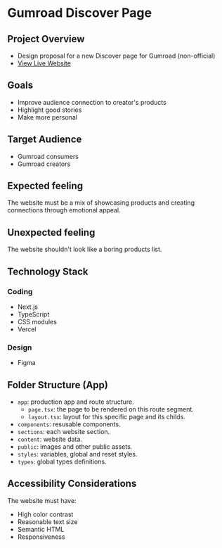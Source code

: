 # Gumroad Discover Page

## Project Overview

- Design proposal for a new Discover page for Gumroad (non-official) 
- [View Live Website](https://gumroad-discover.vercel.app/)

## Goals

- Improve audience connection to creator's products 
- Highlight good stories
- Make more personal

## Target Audience

- Gumroad consumers
- Gumroad creators

## Expected feeling

The website must be a mix of showcasing products and creating connections through emotional appeal. 

## Unexpected feeling

The website shouldn't look like a boring products list.

## Technology Stack

### Coding

- Next.js
- TypeScript
- CSS modules
- Vercel

### Design

- Figma

## Folder Structure (App)

- `app`: production app and route structure.
    - `page.tsx`: the page to be rendered on this route segment.
    - `layout.tsx`: layout for this specific page and its childs.
- `components`: resusable components.
- `sections`: each website section.
- `content`: website data.
- `public`: images and other public assets.
- `styles`: variables, global and reset styles.
- `types`: global types definitions.

## Accessibility Considerations

The website must have:

- High color contrast
- Reasonable text size
- Semantic HTML 
- Responsiveness 